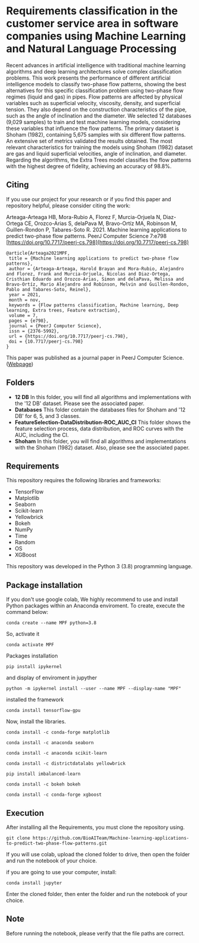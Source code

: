 # Requirements classification in the customer service area in software companies using Machine Learning and Natural Language Processing

Recent advances in artificial intelligence with traditional machine learning algorithms and deep learning architectures solve complex classification problems. This work presents the performance of different artificial intelligence models to classify two-phase flow patterns, showing the best alternatives for this specific classification problem using two-phase flow regimes (liquid and gas) in pipes. Flow patterns are affected by physical variables such as superficial velocity, viscosity, density, and superficial tension. They also depend on the construction characteristics of the pipe, such as the angle of inclination and the diameter. We selected 12 databases (9,029 samples) to train and test machine learning models, considering these variables that influence the flow patterns. The primary dataset is Shoham (1982), containing 5,675 samples with six different flow patterns. An extensive set of metrics validated the results obtained. The most relevant characteristics for training the models using Shoham (1982) dataset are gas and liquid superficial velocities, angle of inclination, and diameter. Regarding the algorithms, the Extra Trees model classifies the flow patterns with the highest degree of fidelity, achieving an accuracy of 98.8%.

## Citing

If you use our project for your research or if you find this paper and repository helpful, please consider citing the work:

Arteaga-Arteaga HB, Mora-Rubio A, Florez F, Murcia-Orjuela N, Diaz-Ortega CE, Orozco-Arias S, delaPava M, Bravo-Ortíz MA, Robinson M, Guillen-Rondon P, Tabares-Soto R. 2021. Machine learning applications to predict two-phase flow patterns. PeerJ Computer Science 7:e798 [https://doi.org/10.7717/peerj-cs.798](https://doi.org/10.7717/peerj-cs.798)

```
@article{Arteaga2021MPF,
 title = {Machine learning applications to predict two-phase flow patterns},
 author = {Arteaga-Arteaga, Harold Brayan and Mora-Rubio, Alejandro and Florez, Frank and Murcia-Orjuela, Nicolas and Diaz-Ortega, Cristhian Eduardo and Orozco-Arias, Simon and delaPava, Melissa and Bravo-Ortíz, Mario Alejandro and Robinson, Melvin and Guillen-Rondon, Pablo and Tabares-Soto, Reinel},
 year = 2021,
 month = nov,
 keywords = {Flow patterns classification, Machine learning, Deep learning, Extra trees, Feature extraction},
 volume = 7,
 pages = {e798},
 journal = {PeerJ Computer Science},
 issn = {2376-5992},
 url = {https://doi.org/10.7717/peerj-cs.798},
 doi = {10.7717/peerj-cs.798}
}
```

This paper was published as a journal paper in PeerJ Computer Science. ([Webpage](https://peerj.com/articles/cs-798/#))

## Folders

- **12 DB** In this folder, you will find all algorithms and implementations with the '12 DB' dataset. Please see the associated paper. 
- **Databases** This folder contain the databases files for Shoham and '12 DB' for 6, 5, and 3 classes.
- **FeatureSelection-DataDistribution-ROC_AUC_CI** This folder shows the feature selection process, data distribution, and ROC curves with the AUC, including the CI. 
- **Shoham** In this folder, you will find all algorithms and implementations with the Shoham (1982) dataset. Also, please see the associated paper. 

## Requirements
This repository requires the following libraries and frameworks:

- TensorFlow 
- Matplotlib
- Seaborn
- Scikit-learn
- Yellowbrick
- Bokeh
- NumPy
- Time
- Random
- OS
- XGBoost

This repository was developed in the Python 3 (3.8) programming language.

## Package installation

If you don't use google colab, We highly recommend to use and install Python packages within an Anaconda enviroment. To create, execute the command below:
```
conda create --name MPF python=3.8
```
So, activate it
```
conda activate MPF 
```
Packages installation
```
pip install ipykernel
```
and display of enviroment in jupyther
```
python -m ipykernel install --user --name MPF --display-name "MPF"
```
installed the framework
```
conda install tensorflow-gpu
```
Now, install the libraries.
```
conda install -c conda-forge matplotlib
```
```
conda install -c anaconda seaborn
```
```
conda install -c anaconda scikit-learn
```
```
conda install -c districtdatalabs yellowbrick
```
```
pip install imbalanced-learn
```
```
conda install -c bokeh bokeh
```
```
conda install -c conda-forge xgboost
```
## Execution
After installing all the Requirements, you must clone the repository using.
```
git clone https://github.com/BioAITeam/Machine-learning-applications-to-predict-two-phase-flow-patterns.git
```
If you will use colab, upload the cloned folder to drive, then open the folder and run the notebook of your choice.

if you are going to use your computer, install:
```
conda install jupyter 
```
Enter the cloned folder, then enter the folder and run the notebook of your choice.

## Note 
Before running the notebook, please verify that the file paths are correct.
